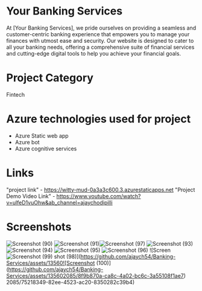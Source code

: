 # Your Banking Services
At [Your Banking Services], we pride ourselves on providing a seamless and customer-centric banking experience that empowers you to manage your finances with utmost ease and security. Our website is designed to cater to all your banking needs, offering a comprehensive suite of financial services and cutting-edge digital tools to help you achieve your financial goals.
# Project Category
Fintech

# Azure technologies used for project
* Azure Static web app
* Azure bot
* Azure cognitive services

# Links
"project link" - https://witty-mud-0a3a3c600.3.azurestaticapps.net
"Project Demo Video Link" - https://www.youtube.com/watch?v=ulfeD1vuOhw&ab_channel=ajaychodipilli

# Screenshots

![Screenshot (90)](https://github.com/ajaych54/Banking-Services/assets/135602085/5f83c725-db0c-4e36-bd59-50855adab074)
![Screenshot (91)](https://github.com/ajaych54/Banking-Services/assets/135602085/1c0a4761-b292-4927-a052-af2ed7363ec8)![Screenshot (97)](https://github.com/ajaych54/Banking-Services/assets/135602085/63841b56-509e-4630-a3ec-a2c35cb8bb6d)
![Screenshot (93)](https://github.com/ajaych54/Banking-Services/assets/135602085/d79d2564-a518-473b-8a82-1b70efa3eb36)
![Screenshot (94)](https://github.com/ajaych54/Banking-Services/assets/135602085/6ae49510-ee38-49c9-a04c-0d0dd56d7b9b)
![Screenshot (95)](https://github.com/ajaych54/Banking-Services/assets/135602085/0f05bc66-d700-437f-a8aa-d98e1cc10f51)
![Screenshot (96)](https://github.com/ajaych54/Banking-Services/assets/135602085/0579e9b3-1b84-4749-af60-1fcd17541f45)
![Screen![Screenshot (99)](https://github.com/ajaych54/Banking-Services/assets/135602085/6d686dd0-9859-4fc2-b36a-e95483a9ac66)
shot (98)](https://github.com/ajaych54/Banking-Services/assets/13560![Screenshot (100)](https://github.com/ajaych54/Banking-Services/assets/135602085/8f9b870a-ca8c-4a02-bc6c-3a55108f1ae7)
2085/75218349-82ee-4523-ac20-8350282c39b4)


